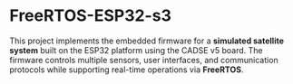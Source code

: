 # FreeRTOS-ESP32-s3
This project implements the embedded firmware for a **simulated satellite system** built on the ESP32 platform using the CADSE v5 board. The firmware controls multiple sensors, user interfaces, and communication protocols while supporting real-time operations via **FreeRTOS**.
